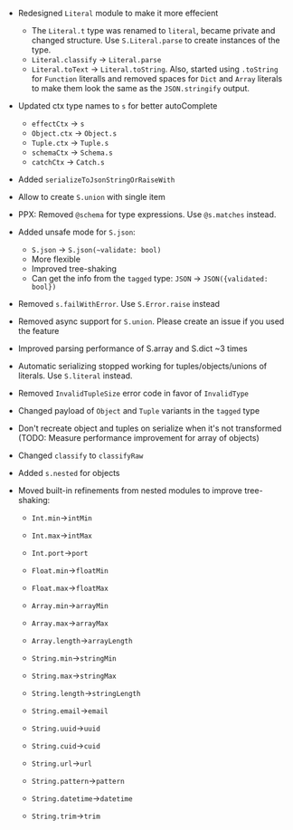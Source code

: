 - Redesigned `Literal` module to make it more effecient
  - The `Literal.t` type was renamed to `literal`, became private and changed structure. Use `S.Literal.parse` to create instances of the type.
  - `Literal.classify` -> `Literal.parse`
  - `Literal.toText` -> `Literal.toString`. Also, started using `.toString` for `Function` literalls and removed spaces for `Dict` and `Array` literals to make them look the same as the `JSON.stringify` output.
- Updated ctx type names to `s` for better autoComplete
  - `effectCtx` -> `s`
  - `Object.ctx` -> `Object.s`
  - `Tuple.ctx` -> `Tuple.s`
  - `schemaCtx` -> `Schema.s`
  - `catchCtx` -> `Catch.s`
- Added `serializeToJsonStringOrRaiseWith`
- Allow to create `S.union` with single item
- PPX: Removed `@schema` for type expressions. Use `@s.matches` instead.
- Added unsafe mode for `S.json`:
  - `S.json` -> `S.json(~validate: bool)`
  - More flexible
  - Improved tree-shaking
  - Can get the info from the `tagged` type: `JSON` -> `JSON({validated: bool})`
- Removed `s.failWithError`. Use `S.Error.raise` instead
- Removed async support for `S.union`. Please create an issue if you used the feature
- Improved parsing performance of S.array and S.dict ~3 times
- Automatic serializing stopped working for tuples/objects/unions of literals. Use `S.literal` instead.
- Removed `InvalidTupleSize` error code in favor of `InvalidType`
- Changed payload of `Object` and `Tuple` variants in the `tagged` type
- Don't recreate object and tuples on serialize when it's not transformed (TODO: Measure performance improvement for array of objects)
- Changed `classify` to `classifyRaw`
- Added `s.nested` for objects
- Moved built-in refinements from nested modules to improve tree-shaking:

  - `Int.min`->`intMin`
  - `Int.max`->`intMax`
  - `Int.port`->`port`

  - `Float.min`->`floatMin`
  - `Float.max`->`floatMax`

  - `Array.min`->`arrayMin`
  - `Array.max`->`arrayMax`
  - `Array.length`->`arrayLength`

  - `String.min`->`stringMin`
  - `String.max`->`stringMax`
  - `String.length`->`stringLength`
  - `String.email`->`email`
  - `String.uuid`->`uuid`
  - `String.cuid`->`cuid`
  - `String.url`->`url`
  - `String.pattern`->`pattern`
  - `String.datetime`->`datetime`
  - `String.trim`->`trim`
